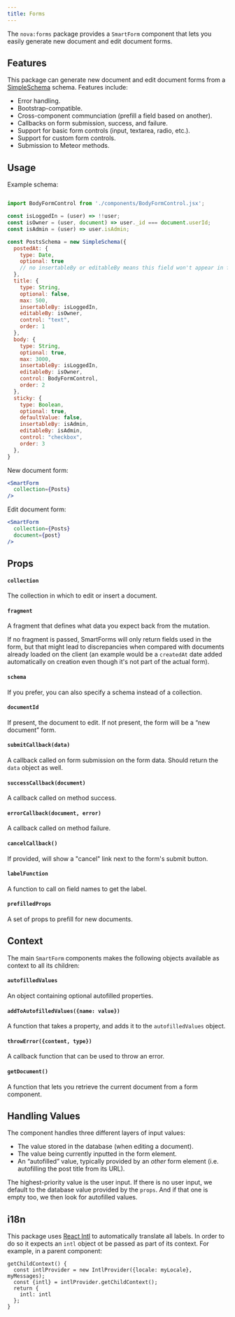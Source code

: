 ```yaml
---
title: Forms
---
```


The `nova:forms` package provides a `SmartForm` component that lets you easily generate new document and edit document forms. 

## Features

This package can generate new document and edit document forms from a [SimpleSchema](https://github.com/aldeed/meteor-simple-schema) schema. Features include:

- Error handling.
- Bootstrap-compatible.
- Cross-component communciation (prefill a field based on another).
- Callbacks on form submission, success, and failure.
- Support for basic form controls (input, textarea, radio, etc.).
- Support for custom form controls.
- Submission to Meteor methods. 

## Usage

Example schema:

```js

import BodyFormControl from './components/BodyFormControl.jsx';

const isLoggedIn = (user) => !!user;
const isOwner = (user, document) => user._id === document.userId;
const isAdmin = (user) => user.isAdmin;

const PostsSchema = new SimpleSchema({
  postedAt: {
    type: Date,
    optional: true
    // no insertableBy or editableBy means this field won't appear in forms
  },
  title: {
    type: String,
    optional: false,
    max: 500,
    insertableBy: isLoggedIn,
    editableBy: isOwner,
    control: "text",
    order: 1
  },
  body: {
    type: String,
    optional: true,
    max: 3000,
    insertableBy: isLoggedIn,
    editableBy: isOwner,
    control: BodyFormControl,
    order: 2
  },
  sticky: {
    type: Boolean,
    optional: true,
    defaultValue: false,
    insertableBy: isAdmin,
    editableBy: isAdmin,
    control: "checkbox",
    order: 3
  },
}
```

New document form:

```jsx
<SmartForm 
  collection={Posts}
/>
```

Edit document form:

```jsx
<SmartForm 
  collection={Posts}
  document={post}
/>
```

## Props

#### `collection`

The collection in which to edit or insert a document.

#### `fragment`

A fragment that defines what data you expect back from the mutation. 

If no fragment is passed, SmartForms will only return fields used in the form, but that might lead to discrepancies when compared with documents already loaded on the client (an example would be a `createdAt` date added automatically on creation even though it's not part of the actual form).  

#### `schema`

If you prefer, you can also specify a schema instead of a collection.

#### `documentId`

If present, the document to edit. If not present, the form will be a “new document” form. 

#### `submitCallback(data)`

A callback called on form submission on the form data. Should return the `data` object as well.

#### `successCallback(document)`

A callback called on method success.

#### `errorCallback(document, error)`

A callback called on method failure.

#### `cancelCallback()`

If provided, will show a "cancel" link next to the form's submit button. 

#### `labelFunction`

A function to call on field names to get the label.

#### `prefilledProps`

A set of props to prefill for new documents. 

## Context

The main `SmartForm` components makes the following objects available as context to all its children:

#### `autofilledValues`

An object containing optional autofilled properties. 

#### `addToAutofilledValues({name: value})`

A function that takes a property, and adds it to the `autofilledValues` object. 

#### `throwError({content, type})`

A callback function that can be used to throw an error. 

#### `getDocument()`

A function that lets you retrieve the current document from a form component.

## Handling Values

The component handles three different layers of input values:

- The value stored in the database (when editing a document).
- The value being currently inputted in the form element.
- An “autofilled” value, typically provided by an *other* form element (i.e. autofilling the post title from its URL).

The highest-priority value is the user input. If there is no user input, we default to the database value provided by the `props`. And if that one is empty too, we then look for autofilled values. 

## i18n

This package uses [React Intl](https://github.com/yahoo/react-intl/) to automatically translate all labels. In order to do so it expects an `intl` object ot be passed as part of its context. For example, in a parent component: 

```
getChildContext() {
  const intlProvider = new IntlProvider({locale: myLocale}, myMessages);
  const {intl} = intlProvider.getChildContext();
  return {
    intl: intl
  };
}
```
